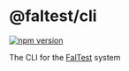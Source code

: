 # @faltest/cli

[![npm version](https://badge.fury.io/js/%40faltest%2Fcli.svg)](https://badge.fury.io/js/%40faltest%2Fcli)

The CLI for the [FalTest](https://github.com/CrowdStrike/faltest) system
